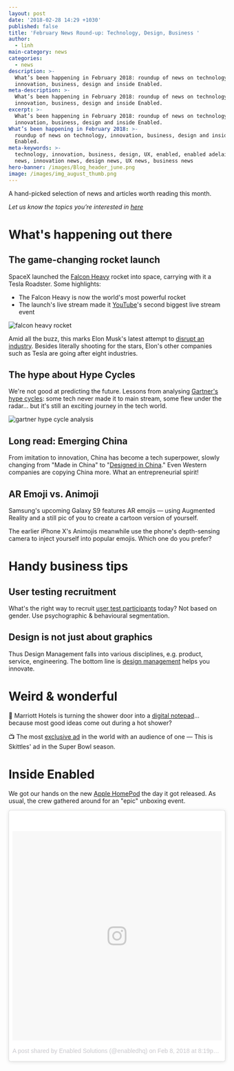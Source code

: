 ```yaml
---
layout: post
date: '2018-02-28 14:29 +1030'
published: false
title: 'February News Round-up: Technology, Design, Business '
author:
  - linh
main-category: news
categories:
  - news
description: >-
  What’s been happening in February 2018: roundup of news on technology,
  innovation, business, design and inside Enabled.
meta-description: >-
  What’s been happening in February 2018: roundup of news on technology,
  innovation, business, design and inside Enabled.
excerpt: >-
  What’s been happening in February 2018: roundup of news on technology,
  innovation, business, design and inside Enabled.
What’s been happening in February 2018: >-
  roundup of news on technology, innovation, business, design and inside
  Enabled.
meta-keywords: >-
  technology, innovation, business, design, UX, enabled, enabled adelaide, tech
  news, innovation news, design news, UX news, business news
hero-banner: /images/Blog_header_june.png
image: /images/img_august_thumb.png
---
```

A hand-picked selection of news and articles worth reading this month.

_Let us know the topics you’re interested in [here](https://enabled1.typeform.com/to/YcdNts)_

# What's happening out there

## The game-changing rocket launch

SpaceX launched the [Falcon Heavy](https://www.theverge.com/2018/2/6/16971200/spacex-falcon-heavy-launch-success-roadster-orbit-elon-musk) rocket into space, carrying with it a Tesla Roadster. Some highlights:

- The Falcon Heavy is now the world's most powerful rocket 
- The launch's live stream made it [YouTube](https://www.theverge.com/2018/2/6/16981730/spacex-falcon-heavy-launch-youtube-live-stream-record)'s second biggest live stream event

![falcon heavy rocket]({{site.baseurl}}/images/img_feb_spacex.jpg)

Amid all the buzz, this marks Elon Musk's latest attempt to [disrupt an industry](https://www.cbinsights.com/research/report/elon-musk-companies-disruption/). Besides literally shooting for the stars, Elon's other companies such as Tesla are going after eight industries. 

## The hype about Hype Cycles

We're not good at predicting the future. Lessons from analysing [Gartner's hype cycles](https://www.linkedin.com/pulse/8-lessons-from-20-years-hype-cycles-michael-mullany/): some tech never made it to main stream, some flew under the radar... but it's still an exciting journey in the tech world.

![gartner hype cycle analysis]({{site.baseurl}}/images/img_feb_hype.png)

## Long read: Emerging China 

From imitation to innovation, China has become a tech superpower, slowly changing from "Made in China" to "[Designed in China](http://www.wired.co.uk/article/how-china-became-tech-superpower-took-over-the-west?)." Even Western companies are copying China more. What an entrepreneurial spirit!

## AR Emoji vs. Animoji

Samsung's upcoming Galaxy S9 features AR emojis — using Augmented Reality and a still pic of you to create a cartoon version of yourself. 

The earlier iPhone X's Animojis meanwhile use the phone's depth-sensing camera to inject yourself into popular emojis. Which one do you prefer?  

# Handy business tips

## User testing recruitment

What's the right way to recruit [user test participants](https://uxdesign.cc/why-are-you-still-recruiting-user-test-participants-by-gender-ed21ec6cff61) today? Not based on gender. Use psychographic & behavioural segmentation. 

## Design is not just about graphics 

Thus Design Management falls into various disciplines, e.g. product, service, engineering. The bottom line is [design management](https://www.interaction-design.org/literature/article/design-management-an-introduction-taking-charge-of-processes-and-people?) helps you innovate.

# Weird & wonderful

🚿 Marriott Hotels is turning the shower door into a [digital notepad](https://www.youtube.com/watch?v=MLz_B0MkAy4)... because most good ideas come out during a hot shower? 

📺 The most [exclusive ad](http://www.adweek.com/creativity/the-kid-who-watched-skittles-super-bowl-ad-reveals-what-happened-in-it) in the world with an audience of one — This is Skittles' ad in the Super Bowl season.

# Inside Enabled

We got our hands on the new [Apple HomePod](https://www.instagram.com/p/Be9ley2Fu32/?taken-by=enabledhq) the day it got released. As usual, the crew gathered around for an "epic" unboxing event. 

<blockquote class="instagram-media" data-instgrm-permalink="https://www.instagram.com/p/Be9ley2Fu32/" data-instgrm-version="8" style=" background:#FFF; border:0; border-radius:3px; box-shadow:0 0 1px 0 rgba(0,0,0,0.5),0 1px 10px 0 rgba(0,0,0,0.15); margin: 1px; max-width:658px; padding:0; width:99.375%; width:-webkit-calc(100% - 2px); width:calc(100% - 2px);"><div style="padding:8px;"> <div style=" background:#F8F8F8; line-height:0; margin-top:40px; padding:50% 0; text-align:center; width:100%;"> <div style=" background:url(data:image/png;base64,iVBORw0KGgoAAAANSUhEUgAAACwAAAAsCAMAAAApWqozAAAABGdBTUEAALGPC/xhBQAAAAFzUkdCAK7OHOkAAAAMUExURczMzPf399fX1+bm5mzY9AMAAADiSURBVDjLvZXbEsMgCES5/P8/t9FuRVCRmU73JWlzosgSIIZURCjo/ad+EQJJB4Hv8BFt+IDpQoCx1wjOSBFhh2XssxEIYn3ulI/6MNReE07UIWJEv8UEOWDS88LY97kqyTliJKKtuYBbruAyVh5wOHiXmpi5we58Ek028czwyuQdLKPG1Bkb4NnM+VeAnfHqn1k4+GPT6uGQcvu2h2OVuIf/gWUFyy8OWEpdyZSa3aVCqpVoVvzZZ2VTnn2wU8qzVjDDetO90GSy9mVLqtgYSy231MxrY6I2gGqjrTY0L8fxCxfCBbhWrsYYAAAAAElFTkSuQmCC); display:block; height:44px; margin:0 auto -44px; position:relative; top:-22px; width:44px;"></div></div><p style=" color:#c9c8cd; font-family:Arial,sans-serif; font-size:14px; line-height:17px; margin-bottom:0; margin-top:8px; overflow:hidden; padding:8px 0 7px; text-align:center; text-overflow:ellipsis; white-space:nowrap;"><a href="https://www.instagram.com/p/Be9ley2Fu32/" style=" color:#c9c8cd; font-family:Arial,sans-serif; font-size:14px; font-style:normal; font-weight:normal; line-height:17px; text-decoration:none;" target="_blank">A post shared by Enabled Solutions (@enabledhq)</a> on <time style=" font-family:Arial,sans-serif; font-size:14px; line-height:17px;" datetime="2018-02-09T04:19:15+00:00">Feb 8, 2018 at 8:19pm PST</time></p></div></blockquote> <script async defer src="//www.instagram.com/embed.js"></script>
